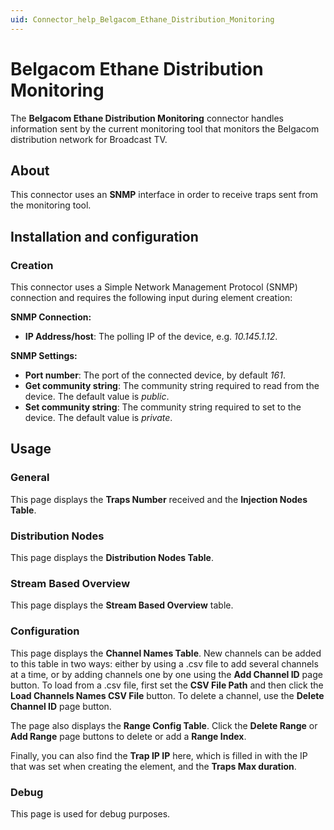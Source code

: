 ```yaml
---
uid: Connector_help_Belgacom_Ethane_Distribution_Monitoring
---
```


# Belgacom Ethane Distribution Monitoring

The **Belgacom Ethane Distribution Monitoring** connector handles information sent by the current monitoring tool that monitors the Belgacom distribution network for Broadcast TV.

## About

This connector uses an **SNMP** interface in order to receive traps sent from the monitoring tool.

## Installation and configuration

### Creation

This connector uses a Simple Network Management Protocol (SNMP) connection and requires the following input during element creation:

**SNMP Connection:**

- **IP Address/host**: The polling IP of the device, e.g. *10.145.1.12*.

**SNMP Settings:**

- **Port number**: The port of the connected device, by default *161*.
- **Get community string**: The community string required to read from the device. The default value is *public*.
- **Set community string**: The community string required to set to the device. The default value is *private*.

## Usage

### General

This page displays the **Traps Number** received and the **Injection Nodes Table**.

### Distribution Nodes

This page displays the **Distribution Nodes Table**.

### Stream Based Overview

This page displays the **Stream Based Overview** table.

### Configuration

This page displays the **Channel Names Table**. New channels can be added to this table in two ways: either by using a .csv file to add several channels at a time, or by adding channels one by one using the **Add Channel ID** page button. To load from a .csv file, first set the **CSV File Path** and then click the **Load Channels Names CSV File** button. To delete a channel, use the **Delete Channel ID** page button.

The page also displays the **Range Config Table**. Click the **Delete Range** or **Add Range** page buttons to delete or add a **Range Index**.

Finally, you can also find the **Trap IP IP** here, which is filled in with the IP that was set when creating the element, and the **Traps Max duration**.

### Debug

This page is used for debug purposes.
